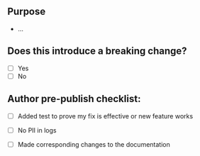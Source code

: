 ## Purpose
<!-- Describe the intention of the changes being proposed. What problem does it solve or functionality does it add? -->
* ...

## Does this introduce a breaking change?
<!-- Mark one with an "x". -->
- [ ] Yes
- [ ] No

## Author pre-publish checklist:
<!-- Please check check before publishing PR using "x". -->
- [ ] Added test to prove my fix is effective or new feature works
- [ ] No PII in logs
- [ ] Made corresponding changes to the documentation

